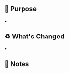 <!-- Explain the purpose of this pull request. Provide any relevant context or link related issues. -->
<!-- markdownlint-disable MD041 -->
## :eyes: Purpose

•

<!-- Describe what has been changed in this pull request. Be specific about what has been added, modified, or fixed. As part of good code hygiene, include a reminder for contributors to check and update packages to their latest versions. -->
## :recycle: What's Changed

•

<!-- Add any additional notes, such as special instructions for testing, potential impacts on other areas of the codebase, etc. -->
## :memo: Notes

